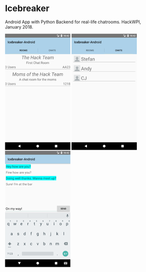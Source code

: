 # Icebreaker
Android App with Python Backend for real-life chatrooms. HackWPI, January 2018.

<img src="https://github.com/Stefan4472/Icebreaker/blob/master/images/Screenshot_1515901356.png" width="216" height="384" >

<img src="https://github.com/Stefan4472/Icebreaker/blob/master/images/Screenshot_1515901360.png" width="216" height="384" >

<img src="https://github.com/Stefan4472/Icebreaker/blob/master/images/Screenshot_1515901375.png" width="216" height="384" >


